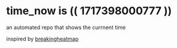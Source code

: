 # time_now is (( 1717398000777 ))

an automated repo that shows the currnent time

inspired by [breakingheatmap](https://github.com/breakingheatmap/breakingheatmap)